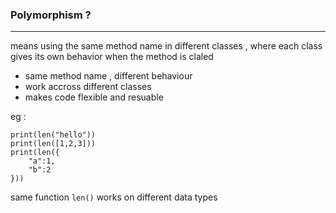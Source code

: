 

### Polymorphism ? 
---
means using the same method name in different classes , where each class gives its own behavior when the method is claled 

- same method name , different behaviour 
- work accross different classes 
- makes code flexible and resuable

eg : 

```
print(len("hello"))
print(len([1,2,3]))
print(len({
    "a":1,
    "b":2
}))
```

same function `len()` works on different data types 

